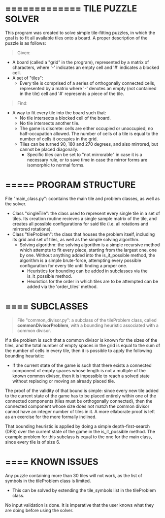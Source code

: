 =============
TILE PUZZLE SOLVER
=============

This program was created to solve simple tile-fitting puzzles, in which the goal is to fit all available tiles onto a board. A proper description of the puzzle is as follows:

> Given:
- A board (called a "grid" in the program), represented by a matrix of characters, where '-' indicates an empty cell and '#' indicates a blocked cell.
- A set of "tiles":
  - Every tile is comprised of a series of orthogonally connected cells, represented by a matrix where '-' denotes an empty (not contained in the tile) cell and '#' represents a piece of the tile.
> Find:
  - A way to fit every tile into the board such that:
    - No tile intersects a blocked cell of the board.
    - No tile intersects another tile.
    - The game is discrete: cells are either occupied or unoccupied, no half-occupation allowed. The number of cells of a tile is equal to the number of cells it occupies in the grid.
    - Tiles can be turned 90, 180 and 270 degrees, and also mirrored, but cannot be placed diagonally.
      - Specific tiles can be set to "not mirrorable" in case it is a necessary rule, or to save time in case the mirror forms are isomorphic to normal forms.

=====
PROGRAM STRUCTURE
=====

File "main_class.py": ccontains the main tile and problem classes, as well as the solver.

- Class "singleTile": the class used to represent every single tile in a set of tiles. Its creation routine recieves a single sample matrix of the tile, and creates all possible configurations for said tile (i.e. all rotations and mirrored rotations).
- Class "tileProblem": the class that houses the problem itself, including its grid and set of tiles, as well as the simple solving algorithm.
  - Solving algorithm: the solving algorithm is a simple recursive method which attempts to fit every piece, starting from the largest one, one by one. Without anything added into the is_it_possible method, the algorithm is a simple brute-force, attempting every possible configuration for every tile until finding a proper one. 
    - Heuristics for bounding can be added in subclasses via the is_it_possible method.
    - Heuristics for the order in which tiles are to be attempted can be added via the 'order_tiles' method.

====
SUBCLASSES
====

> File "common_divisor.py": a subclass of the tileProblem class, called **commonDivisorProblem**, with a bounding heuristic associated with a common divisor.

If a tile problem is such that a common divisor is known for the sizes of the tiles, and the total number of empty spaces in the grid is equal to the sum of the number of cells in every tile, then it is possible to apply the following bounding heuristic:
- If the current state of the game is such that there exists a connected component of empty spaces whose length is not a multiple of the known common divisor, then it is impossible to reach a solved state without replacing or moving an already placed tile.

The proof of the validity of that bound is simple: since every new tile added to the current state of the game has to be placed entirely within one of the connected components (tiles must be orthogonally connected), then the connected component whose size does not match the common divisor cannot have an integer number of tiles in it. A more ellaborate proof is left as an exercise for the more formally inclined.

That bounding heuristic is applied by doing a simple depth-first-search (DFS) over the current state of the game in the is_it_possible method. The example problem for this subclass is equal to the one for the main class, since every tile is of size 6.

====
KNOWN ISSUES
====

Any puzzle containing more than 30 tiles will not work, as the list of symbols in the tileProblem class is limited.
- This can be solved by extending the tile_symbols list in the tileProblem class.

No input validation is done. It is imperative that the user knows what they are doing before using the solver.
